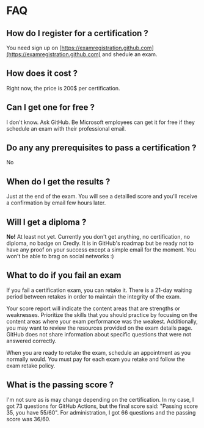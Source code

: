 # FAQ

## How do I register for a certification ?

You need sign up on [https://examregistration.github.com](https://examregistration.github.com) and shedule an exam.

## How does it cost ?

Right now, the price is 200$ per certification.

## Can I get one for free ?

I don't know. Ask GitHub. Be Microsoft employees can get it for free if they schedule an exam with their professional email.

## Do any any prerequisites to pass a certification ?

No

## When do I get the results ?

Just at the end of the exam. You will see a detailled score and you'll receive a confirmation by email few hours later.

## Will I get a diploma ?

**No!** At least not yet. Currently you don't get anything, no certification, no diploma, no badge on Credly. It is in GitHub's roadmap but be ready not to have any proof on your success except a simple email for the moment. You won't be able to brag on social networks :)

## What to do if you fail an exam

If you fail a certification exam, you can retake it. There is a 21-day waiting period between retakes in order to maintain the integrity of the exam.

Your score report will indicate the content areas that are strengths or weaknesses. Prioritize the skills that you should practice by focusing on the content areas where your exam performance was the weakest. Additionally, you may want to review the resources provided on the exam details page. GitHub does not share information about specific questions that were not answered correctly.

When you are ready to retake the exam, schedule an appointment as you normally would. You must pay for each exam you retake and follow the exam retake policy.

## What is the passing score ?

I'm not sure as is may change depending on the certification. In my case, I got 73 questions for GitHub Actions, but the final score said: "Passing score 35, you have 55/60". For administration, I got 66 questions and the passing score was 36/60.
